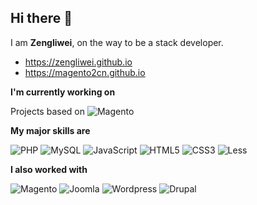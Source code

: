 ## Hi there 👋

I am **Zengliwei**, on the way to be a stack developer.

- https://zengliwei.github.io
- https://magento2cn.github.io

**I'm currently working on**

Projects based on ![Magento](https://img.shields.io/badge/Magento-2-orange?logo=magento&style=for-the-badge, 'Magento 2')

**My major skills are**

![PHP](https://img.shields.io/badge/-php-gray?logo=php&style=flat-square&logoColor=fff)
![MySQL](https://img.shields.io/badge/-MySQL-gray?logo=mysql&style=flat-square&logoColor=fff)
![JavaScript](https://img.shields.io/badge/-JavaScript-gray?logo=javascript&style=flat-square&logoColor=fff)
![HTML5](https://img.shields.io/badge/-HTML5-gray?logo=html5&style=flat-square&logoColor=fff)
![CSS3](https://img.shields.io/badge/-CSS3-gray?logo=css3&style=flat-square&logoColor=fff)
![Less](https://img.shields.io/badge/-Less-gray?logo=less&style=flat-square&logoColor=fff)

**I also worked with**

![Magento](https://img.shields.io/badge/-Magento-gray?logo=magento&style=flat-square&logoColor=fff)
![Joomla](https://img.shields.io/badge/-Joomla-gray?logo=joomla&style=flat-square&logoColor=fff)
![Wordpress](https://img.shields.io/badge/-Wordpress-gray?logo=wordpress&style=flat-square&logoColor=fff)
![Drupal](https://img.shields.io/badge/-Drupal-gray?logo=drupal&style=flat-square&logoColor=fff)


<!--
**zengliwei/zengliwei** is a ✨ _special_ ✨ repository because its `README.md` (this file) appears on your GitHub profile.

Here are some ideas to get you started:

- 🔭 I’m currently working on ...
- 🌱 I’m currently learning ...
- 👯 I’m looking to collaborate on ...
- 🤔 I’m looking for help with ...
- 💬 Ask me about ...
- 📫 How to reach me: ...
- 😄 Pronouns: ...
- ⚡ Fun fact: ...
-->
